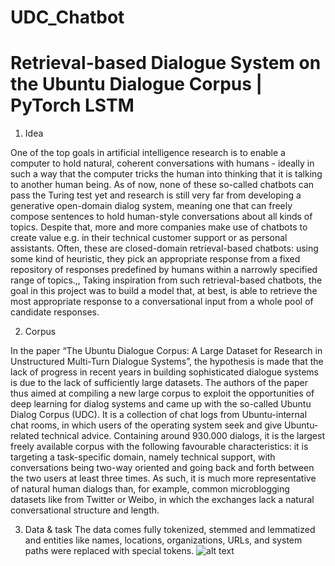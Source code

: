 # UDC_Chatbot

# Retrieval-based Dialogue System on the Ubuntu Dialogue Corpus | PyTorch LSTM 

1) Idea

One of the top goals in artificial intelligence research is to enable a computer to hold natural, coherent conversations with humans - ideally in such a way that the computer tricks the human into thinking that it is talking to another human being. As of now, none of these so-called chatbots can pass the Turing test yet and research is still very far from developing a generative open-domain dialog system, meaning one that can freely compose sentences to hold human-style conversations about all kinds of topics. Despite that, more and more companies make use of chatbots to create value e.g. in their technical customer support or as personal assistants. Often, these are closed-domain retrieval-based chatbots: using some kind of heuristic, they pick an appropriate response from a fixed repository of responses predefined by humans within a narrowly specified range of topics.,, Taking inspiration from such retrieval-based chatbots, the goal in this project was to build a model that, at best, is able to retrieve the most appropriate response to a conversational input from a whole pool of candidate responses.

2) Corpus

In the paper “The Ubuntu Dialogue Corpus: A Large Dataset for Research in Unstructured Multi-Turn Dialogue Systems”, the hypothesis is made that the lack of progress in recent years in building sophisticated dialogue systems is due to the lack of sufficiently large datasets. The authors of the paper thus aimed at compiling a new large corpus to exploit the opportunities of deep learning for dialog systems and came up with the so-called Ubuntu Dialog Corpus (UDC). It is a collection of chat logs from Ubuntu-internal chat rooms, in which users of the operating system seek and give Ubuntu-related technical advice. Containing around 930.000 dialogs, it is the largest freely available corpus with the following favourable characteristics: it is targeting a task-specific domain, namely technical support, with conversations being two-way oriented and going back and forth between the two users at least three times. As such, it is much more representative of natural human dialogs than, for example, common microblogging datasets like from Twitter or Weibo, in which the exchanges lack a natural conversational structure and length.

3) Data & task 
The data comes fully tokenized, stemmed and lemmatized and entities like names, locations, organizations, URLs, and system paths were replaced with special tokens.
![alt text](https://github.com/Janinanu/UDC_Chatbot/blob/master/src/Original%20datasets.png "Original Datasets Overview")

